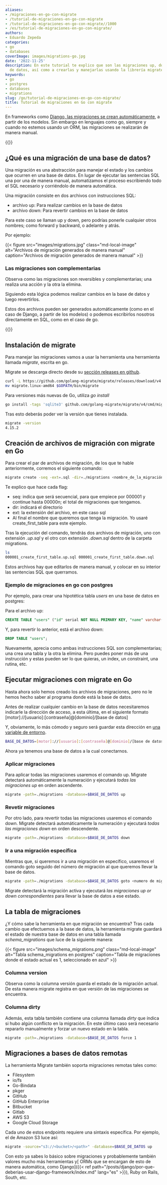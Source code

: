 ```yaml
---
aliases:
- /migraciones-en-go-con-migrate
- /tutorial-de-migraciones-en-go-con-migrate
- /tutorial-de-migraciones-en-go-con-migrate//1000
- /es/tutorial-de-migraciones-en-go-con-migrate/
authors:
- Eduardo Zepeda
categories:
- go
- databases
coverImage: images/migrations-go.jpg
date: '2022-11-25'
description: En este tutorial te explico que son las migraciones up, down de una base
  de datos, así como a crearlas y manejarlas usando la librería migrate de go.
keywords:
- go
- postgres
- databases
- migrations
slug: /go/tutorial-de-migraciones-en-go-con-migrate/
title: Tutorial de migraciones en Go con migrate
---
```


En frameworks como [Django, las migraciones se crean automáticamente](/es/django/por-que-deberias-usar-django-framework/#su-orm-es-sencillo-y-maravilloso), a partir de los modelos. Sin embargo en lenguajes como go, siempre y cuando no estemos usando un ORM, las migraciones se realizarán de manera manual.

{{<box link="/es/go/pages/go-programming-language-tutorial/" image="https://res.cloudinary.com/dwrscezd2/image/upload/v1717959563/Go_gopher_favicon_uzxa20.svg" type="info" message="¡Hola! ¿Ya sabes que tengo un tutorial completo del lenguaje de programación Go completamente gratis?, puedes encontrarlo directamente en la barra del menú superior o haciendo clic en este panel">}}

## ¿Qué es una migración de una base de datos?

Una migración es una abstracción para manejar el estado y los cambios que ocurren en una base de datos. En lugar de ejecutar las sentencias SQL una por una de manera manual, automatizamos el proceso escribiendo todo el SQL necesario y corriéndolo de manera automática.

Una migración consiste en dos archivos con instrucciones SQL:

- archivo up: Para realizar cambios en la base de datos
- archivo down: Para revertir cambios en la base de datos

Para este caso se llaman up y down, pero podrías ponerle cualquier otros nombres; como forward y backward, o adelante y atrás.

Por ejemplo:

{{< figure src="images/migrations.jpg" class="md-local-image" alt="Archivos de migración generados de manera manual" caption="Archivos de migración generados de manera manual" >}}

### Las migraciones son complementarias

Observa como las migraciones son reversibles y complementarias; una realiza una acción y la otra la elimina. 

Siguiendo esta lógica podemos realizar cambios en la base de datos y luego revertirlos.

Estos dos archivos pueden ser generados automáticamente (como en el caso de Django, a partir de los modelos) o podemos escribirlos nosotros directamente en SQL, como en el caso de go.

{{<ad>}}

## Instalación de migrate

Para manejar las migraciones vamos a usar la herramienta una herramienta llamada *migrate*, escrita en go. 

Migrate se descarga directo desde su [sección releases en github](https://github.com/golang-migrate/migrate/releases).

```bash
curl -L https://github.com/golang-migrate/migrate/releases/download/v4.15.2/migrate.linux-amd64.tar.gz | tar xvz
mv migrate.linux-amd64 $GOPATH/bin/migrate
```

Para versiones más nuevas de Go, utiliza *go install*

``` bash
go install -tags 'sqlite3' github.com/golang-migrate/migrate/v4/cmd/migrate@latest
```

Tras esto deberás poder ver la versión que tienes instalada.

```bash
migrate -version
4.15.2
```

## Creación de archivos de migración con migrate en Go

Para crear el par de archivos de migración, de los que te hable anteriormente, corremos el siguiente comando:

```bash
migrate create -seq -ext=.sql -dir=./migrations <nombre_de_la_migración>
```

Te explico que hace cada flag:

* seq: indica que será secuencial, para que empiece por 000001 y continue hasta 00000n; el total de migraciones que tengamos.
* dir: indicará el directorio
* ext: la extensión del archivo, en este caso sql
* Al final el nombre que queremos que tenga la migración. Yo usaré create_first_table para este ejemplo.

Tras la ejecución del comando, tendrás dos archivos de migración, uno con extensión *.up.sql* y el otro con extensión *.down.sql* dentro de la carpeta migrations.

```bash
ls
000001_create_first_table.up.sql 000001_create_first_table.down.sql
```

Estos archivos hay que editarlos de manera manual, y colocar en su interior las sentencias SQL que querramos. 

### Ejemplo de migraciones en go con postgres

Por ejemplo, para crear una hipotética tabla *users* en una base de datos en postgres:

Para el archivo up:

```sql
CREATE TABLE "users" ("id" serial NOT NULL PRIMARY KEY, "name" varchar(50) NOT NULL);
```

Y, para revertir lo anterior, está el archivo down:

```sql
DROP TABLE "users";
```

Nuevamente, aprecia como ambas instrucciones SQL son complementarias; una crea una tabla y la otra la elimina. Pero puedes poner más de una instrucción y estas pueden ser lo que quieras, un index, un constraint, una rutina, etc.

## Ejecutar migraciones con migrate en Go

Hasta ahora solo hemos creado los archivos de migraciones, pero no le hemos hecho saber al programa donde está la base de datos.

Antes de realizar cualquier cambio en la base de datos necesitaremos indicarle la dirección de acceso, a esta última, en el siguiente formato [motor]://[usuario]:[contraseña]@[dominio]/[base de datos]

Y, obviamente, lo más cómodo y seguro será guardar esta dirección en [una variable de entorno](/es/linux/comandos-basicos-de-linux-printenv-export-lsof-top-ps-kill-curl-systemctl-chown-chroot/).

```bash
BASE_DE_DATOS=[motor]://[usuario]:[contraseña]@[dominio]/[base de datos]
```

Ahora ya tenemos una base de datos a la cual conectarnos.

### Aplicar migraciones

Para aplicar todas las migraciones usaremos el comando up. Migrate detectará automáticamente la numeración y ejecutará *todas las migraciones up* en orden ascendente.

```bash
migrate -path=./migrations -database=$BASE_DE_DATOS up
```

### Revetir migraciones

Por otro lado, para revertir todas las migraciones usaremos el comando down. Migrate detectará automáticamente la numeración y ejecutará *todas las migraciones down* en orden descendente.

```bash
migrate -path=./migrations -database=$BASE_DE_DATOS down
```

### Ir a una migración específica

Mientras que, si queremos ir a una migración en específico, usaremos el comando goto seguido del número de migración al que queremos llevar la base de datos.

```bash
migrate -path=./migrations -database=$BASE_DE_DATOS goto <numero de migración>
```

Migrate detectará la migración activa y ejecutará *las migraciones up or down correspondientes* para llevar la base de datos a ese estado.

## La tabla de migraciones

¿Y cómo sabe la herramienta en que migración se encuentra? Tras cada cambio que efectuemos a la base de datos, la herramienta migrate guardará el estado de nuestra base de datos en una tabla llamada *schema_migrations* que luce de la siguiente manera:

{{< figure src="images/schema_migrations.png" class="md-local-image" alt="Tabla schema_migrations en postgres" caption="Tabla de migraciones donde el estado actual es 1, seleccionado en azul" >}}

### Columna version

Observa como la columna versión guarda el estado de la migración actual. De esta manera migrate registra en que versión de las migraciones se encuentra.

### Columna dirty

Además, esta tabla también contiene una columna llamada *dirty* que índica si hubo algún conflicto en la migración. En este último caso será necesario repararlo manualmente y forzar un nuevo estado en la tabla.

```bash
migrate -path=./migrations -database=$BASE_DE_DATOS force 1
```

## Migraciones a bases de datos remotas

La herramienta Migrate también soporta migraciones remotas tales como:

* Filesystem
* io/fs
* Go-Bindata
* pkger
* GitHub
* GitHub Enterprise
* Bitbucket
* Gitlab
* AWS S3
* Google Cloud Storage

Cada uno de estos endpoints requiere una sintaxis específica. Por ejemplo, el de Amazon S3 luce así:

```bash
migrate -source="s3://<bucket>/<path>" -database=$BASE_DE_DATOS up
```

Con esto ya sabes lo básico sobre migraciones y probablemente también valores mucho más herramientas y[ ORMs que se encargan de esto de manera automática, como Django]({{< ref path="/posts/django/por-que-deberias-usar-django-framework/index.md" lang="es" >}}), Ruby on Rails, South, etc.